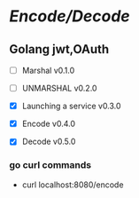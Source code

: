 # *Encode/Decode*

## Golang jwt,OAuth


- [ ] Marshal v0.1.0
- [ ] UNMARSHAL v0.2.0
- [x] Launching  a service v0.3.0
- [x] Encode v0.4.0
- [x] Decode v0.5.0


### go curl commands

- curl localhost:8080/encode 


